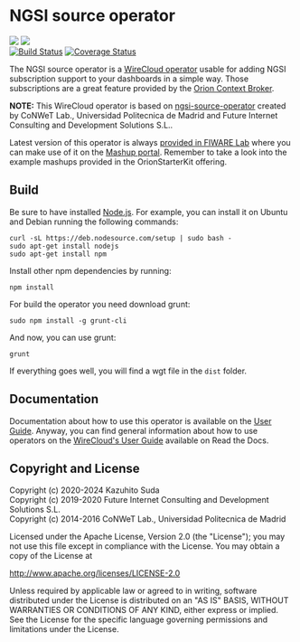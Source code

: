 # NGSI source operator

[![](https://nexus.lab.fiware.org/repository/raw/public/badges/chapters/visualization.svg)](https://www.fiware.org/developers/catalogue/)
![](https://img.shields.io/github/license/lets-fiware/fisuda-ngsi-source-operator.svg)<br/>
[![Build Status](https://travis-ci.org/lets-fiware/fisuda-ngsi-source-operator.svg?branch=develop)](https://travis-ci.org/lets-fiware/fisuda-ngsi-source-operator)
[![Coverage Status](https://coveralls.io/repos/github/lets-fiware/fisuda-ngsi-source-operator/badge.svg?branch=develop)](https://coveralls.io/github/lets-fiware/fisuda-ngsi-source-operator?branch=develop)

The NGSI source operator is a [WireCloud operator](http://wirecloud.readthedocs.org/en/latest/) usable for adding NGSI
subscription support to your dashboards in a simple way. Those subscriptions are a great feature provided by the
[Orion Context Broker](http://catalogue.fiware.org/enablers/publishsubscribe-context-broker-orion-context-broker).

**NOTE:**
This WireCloud operator is based on [ngsi-source-operator](https://github.com/wirecloud-fiware/ngsi-source-operator)
created by CoNWeT Lab., Universidad Politecnica de Madrid and Future Internet Consulting and Development Solutions S.L..

Latest version of this operator is always
[provided in FIWARE Lab](https://store.lab.fiware.org/search/keyword/OrionStarterKit) where you can make use of it on
the [Mashup portal](https://mashup.lab.fiware.org). Remember to take a look into the example mashups provided in the
OrionStarterKit offering.

## Build

Be sure to have installed [Node.js](http://node.js). For example, you can install it on Ubuntu and Debian running the
following commands:

```console
curl -sL https://deb.nodesource.com/setup | sudo bash -
sudo apt-get install nodejs
sudo apt-get install npm
```

Install other npm dependencies by running:

```console
npm install
```

For build the operator you need download grunt:

```console
sudo npm install -g grunt-cli
```

And now, you can use grunt:

```console
grunt
```

If everything goes well, you will find a wgt file in the `dist` folder.

## Documentation

Documentation about how to use this operator is available on the [User Guide](src/doc/userguide.md). Anyway, you can
find general information about how to use operators on the
[WireCloud's User Guide](https://wirecloud.readthedocs.io/en/stable/user_guide/) available on Read the Docs.

## Copyright and License

Copyright (c) 2020-2024 Kazuhito Suda<br>
Copyright (c) 2019-2020 Future Internet Consulting and Development Solutions S.L.<br>
Copyright (c) 2014-2016 CoNWeT Lab., Universidad Politecnica de Madrid

Licensed under the Apache License, Version 2.0 (the "License"); you may not use this file except in compliance with the
License. You may obtain a copy of the License at

http://www.apache.org/licenses/LICENSE-2.0

Unless required by applicable law or agreed to in writing, software distributed under the License is distributed on an
"AS IS" BASIS, WITHOUT WARRANTIES OR CONDITIONS OF ANY KIND, either express or implied. See the License for the specific
language governing permissions and limitations under the License.
